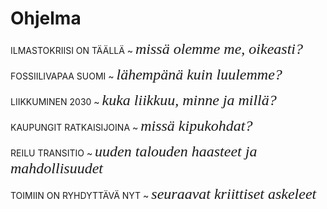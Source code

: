 

# Ohjelma

ILMASTOKRIISI ON TÄÄLLÄ ~ <span style='font-family:adobe-caslon-pro; font-style:italic; font-size:1.5rem'>missä olemme me, oikeasti?</span>

FOSSIILIVAPAA SUOMI ~ <span style='font-family:adobe-caslon-pro; font-style:italic; font-size:1.5rem'>lähempänä kuin luulemme?</span>

LIIKKUMINEN 2030 ~ <span style='font-family:adobe-caslon-pro; font-style:italic; font-size:1.5rem'>kuka liikkuu, minne ja millä?</span>

KAUPUNGIT RATKAISIJOINA ~ <span style='font-family:adobe-caslon-pro; font-style:italic; font-size:1.5rem'>missä kipukohdat?</span>

REILU TRANSITIO ~ <span style='font-family:adobe-caslon-pro; font-style:italic; font-size:1.5rem'>uuden talouden haasteet ja mahdollisuudet</span>

TOIMIIN ON RYHDYTTÄVÄ NYT ~ <span style='font-family:adobe-caslon-pro; font-style:italic; font-size:1.5rem'>seuraavat kriittiset askeleet</span>


